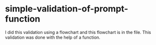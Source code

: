 # simple-validation-of-prompt-function

I did this validation using a flowchart and this flowchart is in the file. This validation was done with the help of a function.
